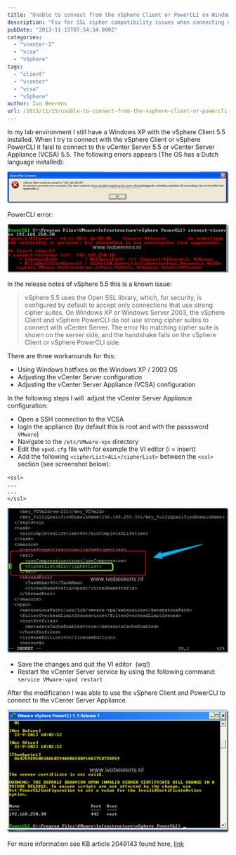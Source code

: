 ```yaml
---
title: "Unable to connect from the vSphere Client or PowerCLI on Windows XP or Windows 2003 to a vCenter Server 5.5"
description: "Fix for SSL cipher compatibility issues when connecting older Windows clients to vCenter 5.5."
pubDate: "2013-11-15T07:54:34.000Z"
categories: 
  - "vcenter-2"
  - "vcsa"
  - "vSphere"
tags: 
  - "client"
  - "vcenter"
  - "vcsa"
  - "vSphere"
author: Ivo Beerens
url: /2013/11/15/unable-to-connect-from-the-vsphere-client-or-powercli-on-windows-xp-or-windows-2003-to-a-vcenter-server-5-5/
---
```


In my lab environment I still have a Windows XP with the vSphere Client 5.5 installed. When I try to connect with the vSphere Client or vSphere PowerCLI it faisl to connect to the vCenter Server 5.5 or vCenter Server Appliance (VCSA) 5.5. The following errors appears (The OS has a Dutch language installed):

[![image](images/image_thumb1.png "image")](images/image1.png)

PowerCLI error:

[![image](images/image_thumb2.png "image")](images/image2.png)

In the release notes of vSphere 5.5 this is a known issue:

> vSphere 5.5 uses the Open SSL library, which, for security, is configured by default to accept only connections that use strong cipher suites. On Windows XP or Windows Server 2003, the vSphere Client and vSphere PowerCLI do not use strong cipher suites to connect with vCenter Server. The error No matching cipher suite is shown on the server side, and the handshake fails on the vSphere Client or vSphere PowerCLI side.

There are three workarounds for this:

- Using Windows hotfixes on the Windows XP / 2003 OS
- Adjusting the vCenter Server configuration
- Adjusting the vCenter Server Appliance (VCSA) configuration

In the following steps I will  adjust the vCenter Server Appliance configuration:

- Open a SSH connection to the VCSA
- login the appliance (by default this is root and with the passsword `VMware`)
- Navigate to the `/etc/VMware-vpx` directory
- Edit the `vpxd.cfg` file with for example the VI editor (i = insert)
- Add the following `<cipherList>ALL</cipherList>` between the `<ssl>` section (see screenshot below):

```
<ssl>  
...  
...  
</ssl>
```

[![image](images/image_thumb3.png "image")](images/image3.png)

- Save the changes and quit the VI editor  (wq!)
- Restart the vCenter Server service by using the following command: `service VMware-vpxd restart`

After the modification I was able to use the vSphere Client and PowerCLI to connect to the vCenter Server Appliance.

[![image](images/image_thumb4.png "image")](images/image4.png)

For more information see KB article 2049143 found here, [link](http://kb.VMware.com/selfservice/microsites/search.do?language=en_US&cmd=displayKC&externalId=2049143)